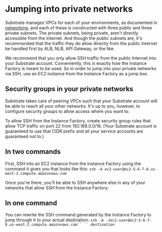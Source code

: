 # Jumping into private networks

Substrate manages VPCs for each of your environments, as documented in [networking](../ref/networking.html), and each of these is constructed with three public and three private subnets. The private subnets, being private, aren't directly accessible from the Internet. And though the public subnets are, it's recommended that the traffic they do allow directly from the public Internet be handled first by ALB, NLB, API Gateway, or the like.

We recommend that you only allow SSH traffic from the public Internet into your Substrate account. Conveniently, this is exactly how the Instance Factory is meant to be used. So in order to jump into your private networks via SSH, use an EC2 instance from the Instance Factory as a jump box.

## Security groups in your private networks

Substrate takes care of peering VPCs such that your Substrate account will be able to reach all your other networks. It's up to you, however, to configure security groups to allow access where you want to.

To allow SSH from the Instance Factory, create security group rules that allow TCP traffic on port 22 from 192.168.0.0/16. (Your Substrate account is guaranteed to use that CIDR prefix and all your service accounts are guaranteed not to.)

## In two commands

First, SSH into an EC2 instance from the Instance Factory using the command it gives you that looks like this: `ssh -A ec2-user@ec2-5-6-7-8.us-west-2.compute.amazonaws.com`

Once you're there, you'll be able to SSH anywhere else in any of your networks that allow SSH from the Instance Factory.

## In one command

You can rewrite the SSH command generated by the Instance Factory to jump through it to your actual destination: `ssh -A -Jec2-user@ec2-5-6-7-8.us-west-2.compute.amazonaws.com`` `` `_`destination`_
